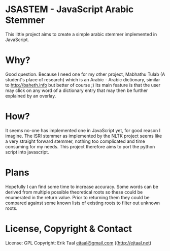 
JSASTEM - JavaScript Arabic Stemmer
===================================

This little project aims to create a simple arabic stemmer 
implemented in JavaScript.

Why?
====

Good question. Because I need one for my other project,
Mabhathu Tulab (A student's place of research) which
is an Arabic - Arabic dictionary, similar to http://baheth.info
but better of course ;) Its main feature is that the
user may click on any word of a dictionary entry that may then
be further explained by an overlay.

How?
====

It seems no-one has implemented one in JavaScript yet, for
good reason I imagine. The ISRI stemmer as implemented by the
NLTK project seems like a very straight forward stemmer, nothing
too complicated and time consuming for my needs. This project
therefore aims to port the python script into javascript.

Plans
=====

Hopefully I can find some time to increase accuracy. Some words
can be derived from multiple possible theoretical roots so these
could be enumerated in the return value. Prior to returning them
they could be compared against some known lists of existing roots
to filter out unknown roots.

License, Copyright & Contact
============================
	
License: GPL
Copyright: Erik Taal <ejtaal@gmail.com> ((http://ejtaal.net)

